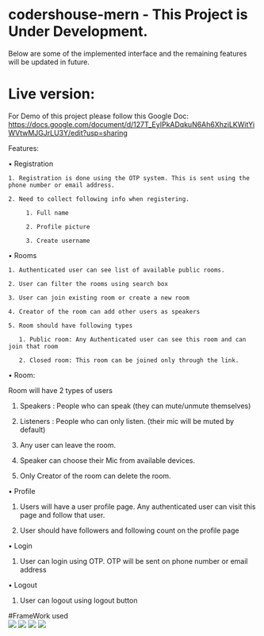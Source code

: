 # codershouse-mern - This Project is Under Development. 
Below are some of the implemented interface and the remaining features will be updated in future.

# Live version:
For Demo of this project please follow this Google Doc: 
https://docs.google.com/document/d/127T_EyIPkADqkuN6Ah6XhziLKWitYiWVtwMJGJrLU3Y/edit?usp=sharing

Features:

• Registration

    1. Registration is done using the OTP system. This is sent using the phone number or email address. 
    
    2. Need to collect following info when registering.
    
         1. Full name
         
         2. Profile picture
         
         3. Create username 
            

• Rooms

    1. Authenticated user can see list of available public rooms.
    
    2. User can filter the rooms using search box
    
    3. User can join existing room or create a new room
    
    4. Creator of the room can add other users as speakers
    
    5. Room should have following types
    
       1. Public room: Any Authenticated user can see this room and can join that room
       
       2. Closed room: This room can be joined only through the link.

• Room:

  Room will have 2 types of users
  
  1. Speakers : People who can speak (they can mute/unmute themselves)
    
  2. Listeners : People who can only listen. (their mic will be muted by default)
     
  3. Any user can leave the room.
     
  4. Speaker can choose their Mic from available devices.
   
  5. Only Creator of the room can delete the room.
     

• Profile

  1. Users will have a user profile page. Any authenticated user can visit this page and follow
that user.

  2. User should have followers and following count on the profile page

• Login

  1. User can login using OTP. OTP will be sent on phone number or email address
     
• Logout

   1. User can logout using logout button

#FrameWork used 
<br>
<img src="https://img.icons8.com/color/50/000000/react-native.png"/> 
<img src="https://img.icons8.com/color/48/000000/nodejs.png"/>
<img src="https://img.icons8.com/color/48/000000/redux.png"/>
<img src="https://img.icons8.com/color/48/000000/mongodb.png"/>

